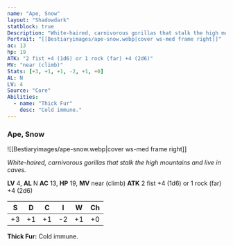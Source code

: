 ```yaml
---
name: "Ape, Snow"
layout: "Shadowdark"
statblock: true
Description: "White-haired, carnivorous gorillas that stalk the high mountains and live in caves."
Portrait: "[[Bestiaryimages/ape-snow.webp|cover ws-med frame right]]"
ac: 13
hp: 19
ATK: "2 fist +4 (1d6) or 1 rock (far) +4 (2d6)"
MV: "near (climb)"
Stats: [+3, +1, +1, -2, +1, +0]
AL: N
LV: 4
Source: "Core"
Abilities:
  - name: "Thick Fur"
    desc: "Cold immune."
---
```


### Ape, Snow

![[Bestiaryimages/ape-snow.webp|cover ws-med frame right]]

_White-haired, carnivorous gorillas that stalk the high mountains and live in caves._

**LV** 4, **AL** N
**AC** 13, **HP** 19, **MV** near (climb)
**ATK** 2 fist +4 (1d6) or 1 rock (far) +4 (2d6)

|  S  |  D  |  C  |  I  |  W  |  Ch  |
|:---:|:---:|:---:|:---:|:---:|:----:|
| +3 | +1 | +1 | -2 | +1 | +0 |

**Thick Fur:** Cold immune.

